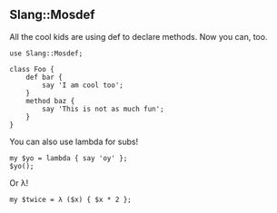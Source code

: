 ## Slang::Mosdef

All the cool kids are using def to declare methods.  Now you can, too.

```perl6
use Slang::Mosdef;

class Foo {
    def bar {
        say 'I am cool too';
    }
    method baz {
        say 'This is not as much fun';
    }
}
```

You can also use lambda for subs!

```perl6
my $yo = lambda { say 'oy' };
$yo();
```

Or λ!

```perl6
my $twice = λ ($x) { $x * 2 };
```


